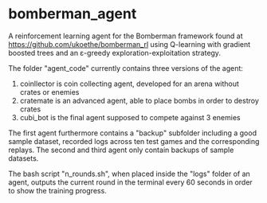 # bomberman_agent
A reinforcement learning agent for the Bomberman framework found at https://github.com/ukoethe/bomberman_rl
using Q-learning with gradient boosted trees and an ε-greedy exploration-exploitation strategy.

The folder "agent_code" currently contains three versions of the agent:
1. coinllector is coin collecting agent, developed for an arena without crates or enemies
2. cratemate is an advanced agent, able to place bombs in order to destroy crates
3. cubi_bot is the final agent supposed to compete against 3 enemies

The first agent furthermore contains a "backup" subfolder including a good sample dataset,
recorded logs across ten test games and the corresponding replays. The second and third agent only contain backups of sample datasets.

The bash script "n_rounds.sh", when placed inside the "logs" folder of an agent, outputs the current round in the terminal every 60 seconds in order to show the training progress.
